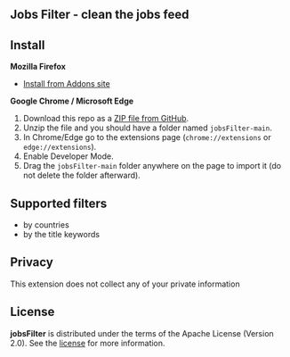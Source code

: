 ## Jobs Filter - clean the jobs feed 


## Install 

**Mozilla Firefox**
- [Install from Addons site](https://addons.mozilla.org/en-US/firefox/addon/jobs-filter/)

**Google Chrome / Microsoft Edge** 
1. Download this repo as a [ZIP file from GitHub](https://github.com/sdex/jobsFilter/archive/main.zip).
2. Unzip the file and you should have a folder named `jobsFilter-main`.
3. In Chrome/Edge go to the extensions page (`chrome://extensions` or `edge://extensions`).
4. Enable Developer Mode.
5. Drag the `jobsFilter-main` folder anywhere on the page to import it (do not delete the folder afterward).

## Supported filters
- by countries
- by the title keywords

## Privacy
This extension does not collect any of your private information 

## License
**jobsFilter** is distributed under the terms of the Apache License (Version 2.0). See the
[license](LICENSE) for more information.
